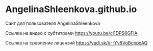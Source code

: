# AngelinaShleenkova.github.io
Сайт для пользователя AngelinaShleenkova


Ссылка на видео с субтитрами  https://youtu.be/ci1DPS6GFlA

Ссылка на сравление лицензий https://yadi.sk/i/--Yy8VoBcppxAQ




